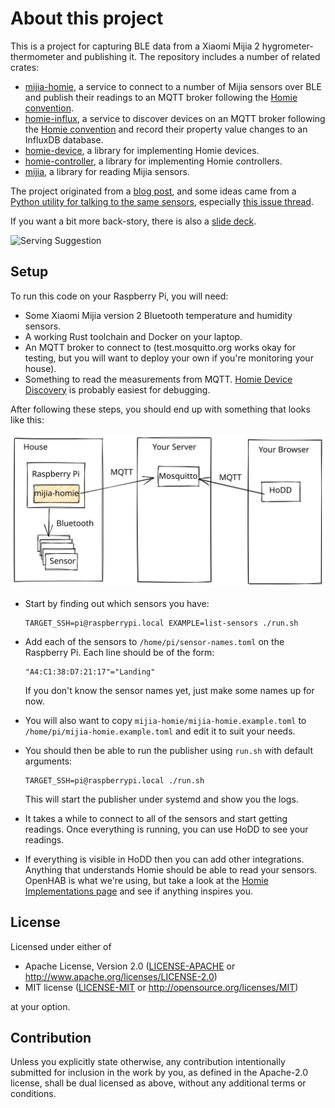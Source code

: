 # About this project

This is a project for capturing BLE data from a Xiaomi Mijia 2 hygrometer-thermometer and publishing
it. The repository includes a number of related crates:

- [mijia-homie](./mijia-homie), a service to connect to a number of Mijia sensors over BLE and
  publish their readings to an MQTT broker following the
  [Homie convention](https://homieiot.github.io/).
- [homie-influx](./homie-influx), a service to discover devices on an MQTT broker following the
  [Homie convention](https://homieiot.github.io/) and record their property value changes to an
  InfluxDB database.
- [homie-device](./homie-device), a library for implementing Homie devices.
- [homie-controller](./homie-controller), a library for implementing Homie controllers.
- [mijia](./mijia), a library for reading Mijia sensors.

The project originated from a
[blog post](https://dev.to/lcsfelix/using-rust-blurz-to-capture-bluetooth-messages-9f-temp-slug-3838740?preview=259783675da772c58dae7c7ec5e06fd3e9746205826a13f6c39fcdefba2e37713113f2b21f1aeade314f556d37c2bc59e2c0b128499dd616d3622327),
and some ideas came from a
[Python utility for talking to the same sensors](https://github.com/JsBergbau/MiTemperature2),
especially [this issue thread](https://github.com/JsBergbau/MiTemperature2/issues/1).

If you want a bit more back-story, there is also a
[slide deck](https://alsuren.github.io/mijia-homie/docs/presentation/).

![Serving Suggestion](./docs/presentation/title.jpg)

## Setup

To run this code on your Raspberry Pi, you will need:

- Some Xiaomi Mijia version 2 Bluetooth temperature and humidity sensors.
- A working Rust toolchain and Docker on your laptop.
- An MQTT broker to connect to (test.mosquitto.org works okay for testing, but you will want to
  deploy your own if you're monitoring your house).
- Something to read the measurements from MQTT.
  [Homie Device Discovery](https://rroemhild.github.io/hodd/) is probably easiest for debugging.

After following these steps, you should end up with something that looks like this:

![System overview](./docs/setup-system-overview.embed.svg)

- Start by finding out which sensors you have:

      TARGET_SSH=pi@raspberrypi.local EXAMPLE=list-sensors ./run.sh

- Add each of the sensors to `/home/pi/sensor-names.toml` on the Raspberry Pi. Each line should be
  of the form:

      "A4:C1:38:D7:21:17"="Landing"

  If you don't know the sensor names yet, just make some names up for now.

- You will also want to copy `mijia-homie/mijia-homie.example.toml` to
  `/home/pi/mijia-homie.example.toml` and edit it to suit your needs.

- You should then be able to run the publisher using `run.sh` with default arguments:

      TARGET_SSH=pi@raspberrypi.local ./run.sh

  This will start the publisher under systemd and show you the logs.

- It takes a while to connect to all of the sensors and start getting readings. Once everything is
  running, you can use HoDD to see your readings.

- If everything is visible in HoDD then you can add other integrations. Anything that understands
  Homie should be able to read your sensors. OpenHAB is what we're using, but take a look at the
  [Homie Implementations page](https://homieiot.github.io/implementations/) and see if anything
  inspires you.

## License

Licensed under either of

- Apache License, Version 2.0
  ([LICENSE-APACHE](LICENSE-APACHE) or http://www.apache.org/licenses/LICENSE-2.0)
- MIT license
  ([LICENSE-MIT](LICENSE-MIT) or http://opensource.org/licenses/MIT)

at your option.

## Contribution

Unless you explicitly state otherwise, any contribution intentionally submitted for inclusion in the
work by you, as defined in the Apache-2.0 license, shall be dual licensed as above, without any
additional terms or conditions.
